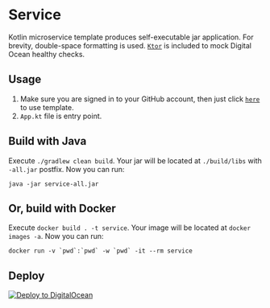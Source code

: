 # Service

Kotlin microservice template produces self-executable jar application. For brevity, double-space
formatting is used. [`Ktor`](https://ktor.io/) is included to mock Digital Ocean healthy checks.

## Usage

1. Make sure you are signed in to your GitHub account, then just
   click [`here`](https://github.com/demidko/service/generate) to use template.
2. `App.kt` file is entry point.

## Build with Java

Execute `./gradlew clean build`. Your jar will be located at `./build/libs` with `-all.jar` postfix.
Now you can run:

```shell
java -jar service-all.jar
```

## Or, build with Docker

Execute `docker build . -t service`. Your image will be located at `docker images -a`. Now you can
run:

```shell
docker run -v `pwd`:`pwd` -w `pwd` -it --rm service
```

## Deploy

[![Deploy to DigitalOcean](https://www.deploytodo.com/do-btn-blue-ghost.svg)](https://cloud.digitalocean.com/apps/new?repo=https://github.com/YOUR/REPO/tree/main)
